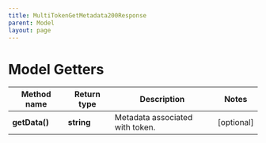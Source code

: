 ```yaml
---
title: MultiTokenGetMetadata200Response
parent: Model
layout: page
---
```


# Model Getters

Method name | Return type | Description | Notes
------------ | ------------- | ------------- | -------------
**getData()** | **string** | Metadata associated with token. | [optional]

